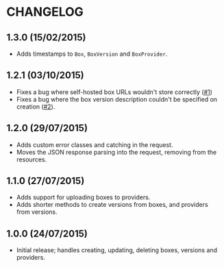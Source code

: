 # CHANGELOG

## 1.3.0 (15/02/2015)

* Adds timestamps to `Box`, `BoxVersion` and `BoxProvider`.

## 1.2.1 (03/10/2015)

* Fixes a bug where self-hosted box URLs wouldn't store correctly ([#1][])
* Fixes a bug where the box version description couldn't be specified on
  creation ([#2][]).

## 1.2.0 (29/07/2015)

* Adds custom error classes and catching in the request.
* Moves the JSON response parsing into the request, removing from the
  resources.

## 1.1.0 (27/07/2015)

* Adds support for uploading boxes to providers.
* Adds shorter methods to create versions from boxes, and providers from
  versions.

## 1.0.0 (24/07/2015)

* Initial release; handles creating, updating, deleting boxes, versions and
  providers.

[#1]: https://github.com/nickcharlton/atlas-ruby/issues/1
[#2]: https://github.com/nickcharlton/atlas-ruby/issues/2
